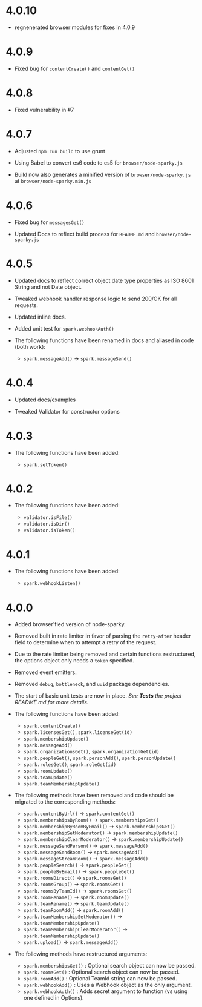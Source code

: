 # 4.0.10

* regnenerated browser modules for fixes in 4.0.9

# 4.0.9

* Fixed bug for `contentCreate()` and `contentGet()`

# 4.0.8

* Fixed vulnerability in #7

# 4.0.7

* Adjusted `npm run build` to use grunt

* Using Babel to convert es6 code to es5 for `browser/node-sparky.js`

* Build now also generates a minified version of `browser/node-sparky.js` at `browser/node-sparky.min.js`

# 4.0.6

* Fixed bug for `messagesGet()`

* Updated Docs to reflect build process for `README.md` and `browser/node-sparky.js`

# 4.0.5

* Updated docs to reflect correct object date type properties as ISO 8601 String
  and not Date object.

* Tweaked webhook handler response logic to send 200/OK for all requests.

* Updated inline docs.

* Added unit test for `spark.webhookAuth()`

* The following functions have been renamed in docs and aliased in code (both work):

  * `spark.messageAdd()` → `spark.messageSend()`

# 4.0.4

* Updated docs/examples

* Tweaked Validator for constructor options

# 4.0.3

* The following functions have been added:

  * `spark.setToken()`

# 4.0.2

* The following functions have been added:

  * `validator.isFile()`
  * `validator.isDir()`
  * `validator.isToken()`

# 4.0.1

* The following functions have been added:

  * `spark.webhookListen()`

# 4.0.0

* Added browser'fied version of node-sparky.

* Removed built in rate limiter in favor of parsing the `retry-after` header
  field to determine when to attempt a retry of the request.

* Due to the rate limiter being removed and certain functions restructured, the
  options object only needs a `token` specified.

* Removed event emitters.

* Removed `debug`, `bottleneck`, and `uuid` package dependencies.

* The start of basic unit tests are now in place. _See **Tests** the project
  README.md for more details._

* The following functions have been added:

  * `spark.contentCreate()`
  * `spark.licensesGet()`, `spark.licenseGet(id)`
  * `spark.membershipUpdate()`
  * `spark.messageAdd()`
  * `spark.organizationsGet()`, `spark.organizationGet(id)`
  * `spark.peopleGet()`, `spark.personAdd()`, `spark.personUpdate()`
  * `spark.rolesGet()`, `spark.roleGet(id)`
  * `spark.roomUpdate()`
  * `spark.teamUpdate()`
  * `spark.teamMembershipUpdate()`


* The following methods have been removed and code should be migrated to the
  corresponding methods:

  * `spark.contentByUrl()` → `spark.contentGet()`
  * `spark.membershipsByRoom()` → `spark.membershipsGet()`
  * `spark.membershipByRoomByEmail()` → `spark.membershipsGet()`
  * `spark.membershipSetModerator()` → `spark.membershipUpdate()`
  * `spark.membershipClearModerator()` → `spark.membershipUpdate()`
  * `spark.messageSendPerson()` → `spark.messageAdd()`
  * `spark.messageSendRoom()` → `spark.messageAdd()`
  * `spark.messageStreamRoom()` → `spark.messageAdd()`
  * `spark.peopleSearch()` → `spark.peopleGet()`
  * `spark.peopleByEmail()` → `spark.peopleGet()`
  * `spark.roomsDirect()` → `spark.roomsGet()`
  * `spark.roomsGroup()` → `spark.roomsGet()`
  * `spark.roomsByTeamId()` → `spark.roomsGet()`
  * `spark.roomRename()` → `spark.roomUpdate()`
  * `spark.teamRename()` → `spark.teamUpdate()`
  * `spark.teamRoomAdd()` → `spark.roomAdd()`
  * `spark.teamMembershipSetModerator()` → `spark.teamMembershipUpdate()`
  * `spark.teamMembershipClearModerator()` → `spark.teamMembershipUpdate()`
  * `spark.upload()` → `spark.messageAdd()`


* The following methods have restructured arguments:

  * `spark.membershipsGet()` : Optional search object can now be passed.
  * `spark.roomsGet()` : Optional search object can now be passed.
  * `spark.roomAdd()` : Optional TeamId string can now be passed.
  * `spark.webhookAdd()` : Uses a Webhook object as the only argument.
  * `spark.webhookAuth()` : Adds secret argument to function (vs using one defined in Options).
